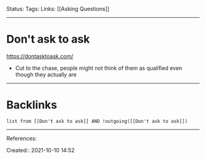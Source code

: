 Status: 
Tags: 
Links: [[Asking Questions]]
___
# Don't ask to ask
https://dontasktoask.com/
- Cut to the chase, people might not think of them as qualified even though they actually are
___
# Backlinks
```dataview
list from [[Don't ask to ask]] AND !outgoing([[Don't ask to ask]])
```
___
References:

Created:: 2021-10-10 14:52

